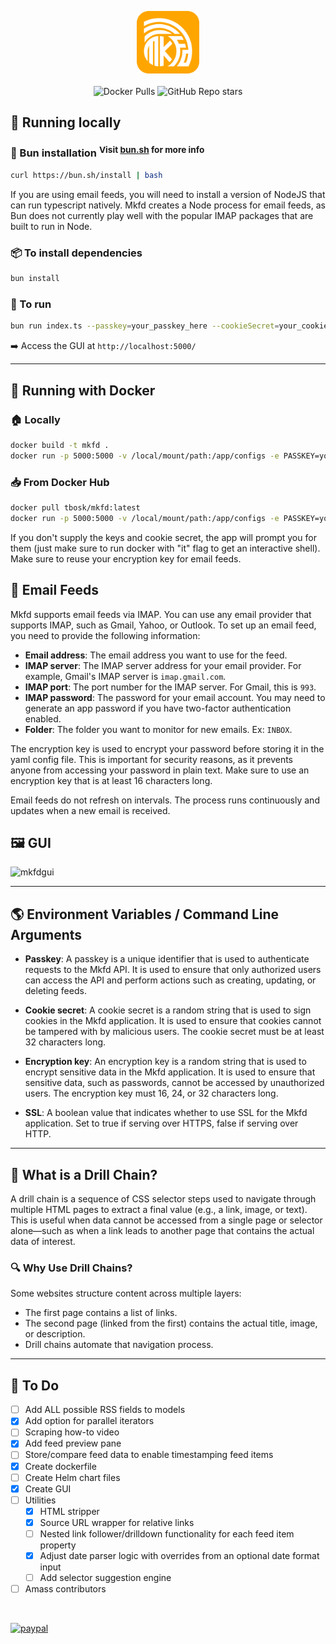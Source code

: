 <p align="center">
  <img src="https://github.com/TBosak/mkfd/blob/main/public/logo.png?raw=true"
       alt="mkfd"
       height="100px"
       width="100px"/><br><br>
  <img alt="Docker Pulls" src="https://img.shields.io/docker/pulls/tbosk/mkfd">
  <img alt="GitHub Repo stars" src="https://img.shields.io/github/stars/tbosak/mkfd">
</p>

## 🏃 Running locally

### 🍞 Bun installation <sup>Visit [bun.sh](https://bun.sh/) for more info</sup>

```bash
curl https://bun.sh/install | bash
```

If you are using email feeds, you will need to install a version of NodeJS that can run typescript natively. Mkfd creates a Node process for email feeds, as Bun does not currently play well with the popular IMAP packages that are built to run in Node.

### 📦 To install dependencies

```bash
bun install
```

### 🚀 To run

```bash
bun run index.ts --passkey=your_passkey_here --cookieSecret=your_cookie_secret_here --encryptionKey=your_encryption_key_here --ssl=true/false
```

➡️ Access the GUI at `http://localhost:5000/`

---

## 🐳 Running with Docker

### 🏠 Locally

```bash
docker build -t mkfd .
docker run -p 5000:5000 -v /local/mount/path:/app/configs -e PASSKEY=your_passkey -e COOKIE_SECRET=your_cookie_secret -e ENCRYPTION_KEY=your_encryption_key -e SSL=true/false mkfd
```

### 📥 From Docker Hub

```bash
docker pull tbosk/mkfd:latest
docker run -p 5000:5000 -v /local/mount/path:/app/configs -e PASSKEY=your_passkey -e COOKIE_SECRET=your_cookie_secret -e ENCRYPTION_KEY=your_encryption_key -e SSL=true/false tbosk/mkfd:latest
```

If you don't supply the keys and cookie secret, the app will prompt you for them (just make sure to run docker with "it" flag to get an interactive shell). Make sure to reuse your encryption key for email feeds.

## 📧 Email Feeds

Mkfd supports email feeds via IMAP. You can use any email provider that supports IMAP, such as Gmail, Yahoo, or Outlook. To set up an email feed, you need to provide the following information:

- **Email address**: The email address you want to use for the feed.
- **IMAP server**: The IMAP server address for your email provider. For example, Gmail's IMAP server is `imap.gmail.com`.
- **IMAP port**: The port number for the IMAP server. For Gmail, this is `993`.
- **IMAP password**: The password for your email account. You may need to generate an app password if you have two-factor authentication enabled.
- **Folder**: The folder you want to monitor for new emails. Ex: `INBOX`.

The encryption key is used to encrypt your password before storing it in the yaml config file. This is important for security reasons, as it prevents anyone from accessing your password in plain text. Make sure to use an encryption key that is at least 16 characters long.

Email feeds do not refresh on intervals. The process runs continuously and updates when a new email is received.

## 🖼️ GUI

![mkfdgui](https://github.com/user-attachments/assets/620d4f1f-15a6-4120-8265-6ba07aa4aa27)

---

## 🌎 Environment Variables / Command Line Arguments

- **Passkey**: A passkey is a unique identifier that is used to authenticate requests to the Mkfd API. It is used to ensure that only authorized users can access the API and perform actions such as creating, updating, or deleting feeds.

- **Cookie secret**: A cookie secret is a random string that is used to sign cookies in the Mkfd application. It is used to ensure that cookies cannot be tampered with by malicious users. The cookie secret must be at least 32 characters long.

- **Encryption key**: An encryption key is a random string that is used to encrypt sensitive data in the Mkfd application. It is used to ensure that sensitive data, such as passwords, cannot be accessed by unauthorized users. The encryption key must 16, 24, or 32 characters long.

- **SSL**: A boolean value that indicates whether to use SSL for the Mkfd application. Set to true if serving over HTTPS, false if serving over HTTP.

---

## 🔗 What is a Drill Chain?

A drill chain is a sequence of CSS selector steps used to navigate through multiple HTML pages to extract a final value (e.g., a link, image, or text). This is useful when data cannot be accessed from a single page or selector alone—such as when a link leads to another page that contains the actual data of interest.

### 🔍 Why Use Drill Chains?

Some websites structure content across multiple layers:
 - The first page contains a list of links.
 - The second page (linked from the first) contains the actual title, image, or description.
 - Drill chains automate that navigation process.

---

## 🔧 To Do

- [ ] Add ALL possible RSS fields to models
- [x] Add option for parallel iterators
- [ ] Scraping how-to video
- [x] Add feed preview pane
- [ ] Store/compare feed data to enable timestamping feed items
- [x] Create dockerfile
- [ ] Create Helm chart files
- [x] Create GUI
- [ ] Utilities
  - [x] HTML stripper
  - [x] Source URL wrapper for relative links
  - [ ] Nested link follower/drilldown functionality for each feed item property
  - [x] Adjust date parser logic with overrides from an optional date format input
  - [ ] Add selector suggestion engine
- [ ] Amass contributors

<br>

[![paypal](https://www.paypalobjects.com/en_US/i/btn/btn_donateCC_LG.gif)](https://www.paypal.com/cgi-bin/webscr?cmd=_s-xclick&hosted_button_id=V5LC4XTQDDE82&source=url)
